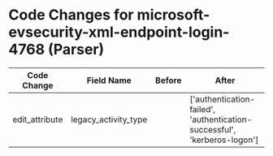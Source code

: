 # Code Changes for microsoft-evsecurity-xml-endpoint-login-4768 (Parser)

| Code Change | Field Name | Before | After |
|-------------|------------|--------|-------|
| edit_attribute | legacy_activity_type |  | ['authentication-failed', 'authentication-successful', 'kerberos-logon'] |